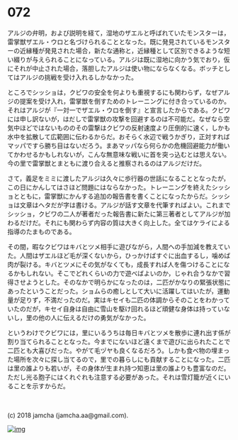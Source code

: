 # 072

アルジの弁明，および説明を経て，湿地のザエルと呼ばれていたモンスターは，雷掌獣ザエル・ウロと名づけられることとなった。既に発見されているモンスターの近縁種が発見された場合，新たな通称と，近縁種として区別できるような短い綴りが与えられることになっている。アルジは既に湿地に向かう気でおり，仮にそれが中止された場合，落胆したアルジは使い物にならなくなる。ボッチとしてはアルジの挑戦を受け入れるしかなかった。  

ところでシッショは，クビワの安全を何よりも重視するにも関わらず，なぜアルジの提案を受け入れ，雷掌獣を倒すためのトレーニングに付き合っているのか。それはアルジが『一対一でザエル・ウロを倒す』と宣言したからである。クビワには申し訳ないが，はだしで雷掌獣の攻撃を回避するのは不可能だ。なぜなら空気中ほどではないもののその雷撃はクビワの反射速度より圧倒的に速く，しかも水中を拡散して広範囲に伝わるからだ。おそらく水辺で戦うかぎり，正対すればマッパですら勝ち目はないだろう。まあマッパなら何らかの危機回避能力が働いてかわせるかもしれないが，こんな無意味な戦いに首を突っ込むとは思えない。今の里で雷掌獣とまともに渡り合えると推察されるのはアルジだけだ。  

さて，義足をミミに渡したアルジは久々に歩行器の世話になることとなったが，この日にかんしてはさほど問題にはならなかった。トレーニングを終えたシッショとともに，雷掌獣にかんする追加の報告書を書くことになったからだ。シッショは文章はヘタだが字は書ける。アルジが話す文章を代筆すればよい。これまでシッショ，クビワの二人が著者だった報告書に新たに第三著者としてアルジが加わるだけだ。それにも関わらず内容の質は大きく向上した。全てはケライによる指導のたまものである。  

その間，暇なクビワはキバとツメ相手に遊びながら，人間への手加減を教えていた。人間はザエルほど毛が深くないから，ひっかけばすぐに出血するし，噛めば肉が裂ける。キバとツメにその気がなくても，成長すれば人を傷つけることになるかもしれない。そこでどれくらいの力で遊べばよいのか，じゃれ合うなかで習得させようとした。そのなかで明らかになったのは，二匹がかなりの緊張状態にあったということだった。ショムらの癒しとして大いに活躍してはいたが，運動量が足りず，不満だったのだ。実はキセイも二匹の体調からそのことをわかっていたのだが，キセイ自身は自由に雪山を駆け回れるほど頑健な身体は持っていないし，里の他の人に伝えるだけの勇気がなかった。  

というわけでクビワには，里にいるうちは毎日キバとツメを散歩に連れ出す係が割り当てられることとなった。今までにないほど遠くまで遊びに出られたことで二匹とも大喜びだった。やがて毛ヅヤも良くなるだろう。しかも食べ物の埋まった場所を次々に探し当てるので，里での暮らしにも貢献することになった。二匹は里の誰よりも若いが，その身体が生まれ持つ知恵は里の誰よりも豊富なのだ。ただし光る胞子にはくれぐれも注意する必要があった。それは雪灯籠が近くにいることを示すからだ。  

<br>  
<br>  
(c) 2018 jamcha (jamcha.aa@gmail.com).  

[![img](http://i.creativecommons.org/l/by-nc-sa/4.0/88x31.png)](http://creativecommons.org/licenses/by-nc-sa/4.0/deed)